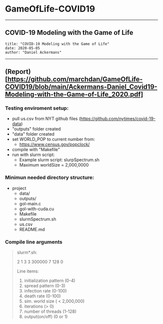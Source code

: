 # GameOfLife-COVID19
---
## COVID-19 Modeling with the Game of Life
	title: "COVID-19 Modeling with the Game of Life"
	date: 2020-05-05
	author: "Daniel Ackermans"
---

## (Report)[https://github.com/marchdan/GameOfLife-COVID19/blob/main/Ackermans-Daniel_Covid19-Modeling-with-the-Game-of-Life_2020.pdf]

### Testing enviroment setup:
- pull us.csv from NYT github files (https://github.com/nytimes/covid-19-data)
- "outputs" folder created
- "data" folder created
- set WORLD_POP to current number from: 
	* https://www.census.gov/popclock/
- compile with "Makefile"
- run with slurm script:
	* Example slurm script: slurpSpectrum.sh
	* Maximum worldSize = 2,000,0000

### Minimun needed directory structure:
- project
	- data/
	- outputs/
	- gol-main.c
	- gol-with-cuda.cu
	- Makefile
	- slurmSpectrum.sh
	- us.csv
	- README.md

### Compile line arguments 
> slurm*.sh:
> 
> 2 1 3 3 300000 7 128 0
>
> Line items:
> 1. initialization pattern (0-4)
> 2. spread pattern (0-3)
> 3. infection rate (0-100)
> 4. death rate (0-100)
> 5. sim. world size ( < 2,000,000)
> 6. iterations (> 0)
> 7. number of threads (1-128)
> 8. output(on/off) (0 or 1)
